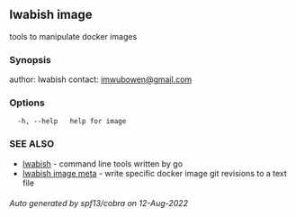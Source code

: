 ## lwabish image

tools to manipulate docker images

### Synopsis

author: lwabish 
contact: imwubowen@gmail.com

### Options

```
  -h, --help   help for image
```

### SEE ALSO

* [lwabish](lwabish.md)	 - command line tools written by go
* [lwabish image meta](lwabish_image_meta.md)	 - write specific docker image git revisions to a text file

###### Auto generated by spf13/cobra on 12-Aug-2022

